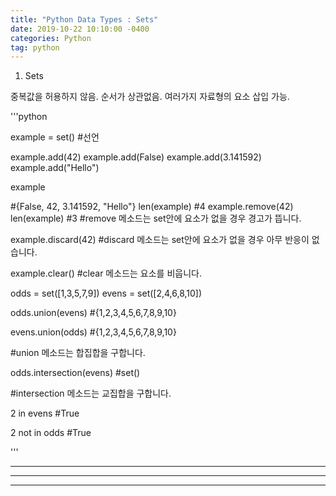 ```yaml
---
title: "Python Data Types : Sets"
date: 2019-10-22 10:10:00 -0400
categories: Python
tag: python 
---
```


1. Sets 

중복값을 허용하지 않음. 순서가 상관없음. 여러가지 자료형의 요소 삽입 가능.

'''python

example = set() #선언

example.add(42)
example.add(False)
example.add(3.141592)
example.add("Hello")

example

#{False, 42, 3.141592, "Hello"}
len(example)
#4
example.remove(42)
len(example)
#3
#remove 메소드는 set안에 요소가 없을 경우 경고가 뜹니다.

example.discard(42)
#discard 메소드는 set안에 요소가 없을 경우 아무 반응이 없습니다.

example.clear()
#clear 메소드는 요소를 비웁니다.


odds = set([1,3,5,7,9])
evens = set([2,4,6,8,10])

odds.union(evens)
#{1,2,3,4,5,6,7,8,9,10}

evens.union(odds)
#{1,2,3,4,5,6,7,8,9,10}

#union 메소드는 합집합을 구합니다.

odds.intersection(evens)
#set()

#intersection 메소드는 교집합을 구합니다.

2 in evens
#True

2 not in odds
#True

'''

***
***
***



